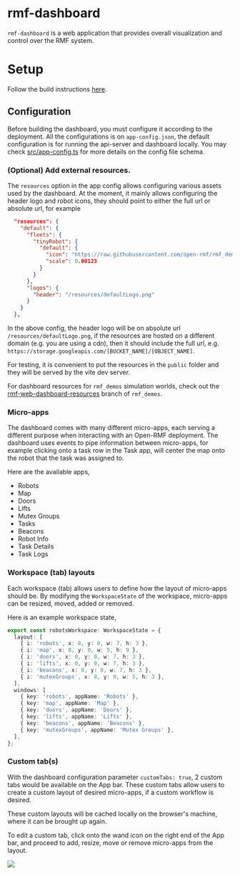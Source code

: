 # rmf-dashboard

`rmf-dashboard` is a web application that provides overall visualization and control over the RMF system.

# Setup

Follow the build instructions [here](../../README.md/#launching).

## Configuration

Before building the dashboard, you must configure it according to the deployment. All the configurations is on `app-config.json`, the default configuration is for running the api-server and dashboard locally. You may check [src/app-config.ts](src/app-config.ts) for more details on the config file schema.

### (Optional) Add external resources.

The `resources` option in the app config allows configuring various assets used by the dashboard. At the moment, it mainly allows configuring the header logo and robot icons, they should point to either the full url or absolute url, for example

```json
  "resources": {
    "default": {
      "fleets": {
        "tinyRobot": {
          "default": {
            "icon": "https://raw.githubusercontent.com/open-rmf/rmf_demos/rmf-web-dashboard-resources/rmf_demos_dashboard_resources/office/icons/tinyRobot.png",
            "scale": 0.00123
          }
        }
      },
      "logos": {
        "header": "/resources/defaultLogo.png"
      }
    }
  },
```

In the above config, the header logo will be on absolute url `/resources/defaultLogo.png`, if the resources are hosted on a different domain (e.g. you are using a cdn), then it should include the full url, e.g. `https://storage.googleapis.com/[BUCKET_NAME]/[OBJECT_NAME]`.

For testing, it is convenient to put the resources in the `public` folder and they will be served by the vite dev server.

For dashboard resources for `rmf_demos` simulation worlds, check out the [rmf-web-dashboard-resources](https://github.com/open-rmf/rmf_demos/tree/rmf-web-dashboard-resources) branch of `rmf_demos`.

### Micro-apps

The dashboard comes with many different micro-apps, each serving a different purpose when interacting with an Open-RMF deployment. The dashboard uses events to pipe information between micro-apps, for example clicking onto a task row in the Task app, will center the map onto the robot that the task was assigned to.

Here are the available apps,
* Robots
* Map
* Doors
* Lifts
* Mutex Groups
* Tasks
* Beacons
* Robot Info
* Task Details
* Task Logs

### Workspace (tab) layouts

Each workspace (tab) allows users to define how the layout of micro-apps should be. By modifying the `WorkspaceState` of the workspace, micro-apps can be resized, moved, added or removed.

Here is an example workspace state,

```typescript
export const robotsWorkspace: WorkspaceState = {
  layout: [
    { i: 'robots', x: 0, y: 0, w: 7, h: 3 },
    { i: 'map', x: 8, y: 0, w: 5, h: 9 },
    { i: 'doors', x: 0, y: 0, w: 7, h: 3 },
    { i: 'lifts', x: 0, y: 0, w: 7, h: 3 },
    { i: 'beacons', x: 0, y: 0, w: 7, h: 3 },
    { i: 'mutexGroups', x: 8, y: 0, w: 5, h: 3 },
  ],
  windows: [
    { key: 'robots', appName: 'Robots' },
    { key: 'map', appName: 'Map' },
    { key: 'doors', appName: 'Doors' },
    { key: 'lifts', appName: 'Lifts' },
    { key: 'beacons', appName: 'Beacons' },
    { key: 'mutexGroups', appName: 'Mutex Groups' },
  ],
};
```

### Custom tab(s)

With the dashboard configuration parameter `customTabs: true`, 2 custom tabs would be available on the App bar. These custom tabs allow users to create a custom layout of desired micro-apps, if a custom workflow is desired.

These custom layouts will be cached locally on the browser's machine, where it can be brought up again.

To edit a custom tab, click onto the wand icon on the right end of the App bar, and proceed to add, resize, move or remove micro-apps from the layout.

![](https://github.com/open-rmf/rmf-web/blob/media/custom-tabs.gif)
